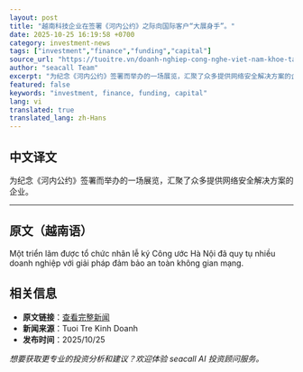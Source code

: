 ```yaml
---
layout: post
title: "越南科技企业在签署《河内公约》之际向国际客户“大展身手”。"
date: 2025-10-25 16:19:58 +0700
category: investment-news
tags: ["investment","finance","funding","capital"]
source_url: "https://tuoitre.vn/doanh-nghiep-cong-nghe-viet-nam-khoe-tai-voi-khach-quoc-te-dip-ky-cong-uoc-ha-noi-20251025200736735.htm"
author: "seacall Team"
excerpt: "为纪念《河内公约》签署而举办的一场展览，汇聚了众多提供网络安全解决方案的企业。..."
featured: false
keywords: "investment, finance, funding, capital"
lang: vi
translated: true
translated_lang: zh-Hans
---
```


## 中文译文

为纪念《河内公约》签署而举办的一场展览，汇聚了众多提供网络安全解决方案的企业。

---

## 原文（越南语）

Một triển lãm được tổ chức nhân lễ ký Công ước Hà Nội đã quy tụ nhiều doanh nghiệp với giải pháp đảm bảo an toàn không gian mạng.

## 相关信息

- **原文链接**：[查看完整新闻](https://tuoitre.vn/doanh-nghiep-cong-nghe-viet-nam-khoe-tai-voi-khach-quoc-te-dip-ky-cong-uoc-ha-noi-20251025200736735.htm)
- **新闻来源**：Tuoi Tre Kinh Doanh
- **发布时间**：2025/10/25

*想要获取更专业的投资分析和建议？欢迎体验 seacall AI 投资顾问服务。*